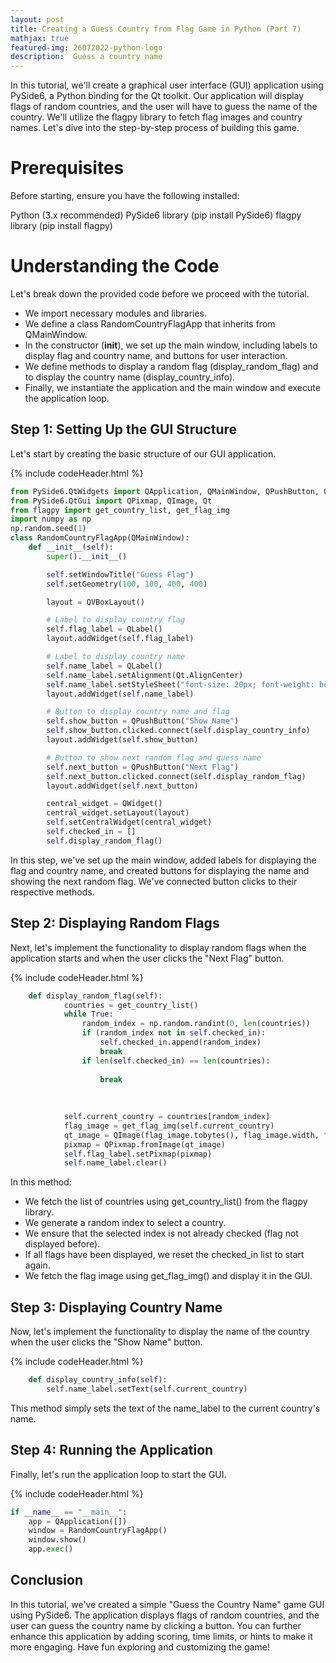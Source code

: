 ```yaml
---
layout: post
title: Creating a Guess Country from Flag Game in Python (Part 7)
mathjax: true
featured-img: 26072022-python-logo
description:  Guess a country name
---
```


In this tutorial, we'll create a graphical user interface (GUI) application using PySide6, a Python binding for the Qt toolkit. Our application will display flags of random countries, and the user will have to guess the name of the country. We'll utilize the flagpy library to fetch flag images and country names. Let's dive into the step-by-step process of building this game.


# Prerequisites

Before starting, ensure you have the following installed:

Python (3.x recommended)
PySide6 library (pip install PySide6)
flagpy library (pip install flagpy)

# Understanding the Code

Let's break down the provided code before we proceed with the tutorial.

* We import necessary modules and libraries.
* We define a class RandomCountryFlagApp that inherits from QMainWindow.
* In the constructor (__init__), we set up the main window, including labels to display flag and country name, and buttons for user interaction.
* We define methods to display a random flag (display_random_flag) and to display the country name (display_country_info).
* Finally, we instantiate the application and the main window and execute the application loop.

## Step 1: Setting Up the GUI Structure

Let's start by creating the basic structure of our GUI application.

{% include codeHeader.html %}
```python
from PySide6.QtWidgets import QApplication, QMainWindow, QPushButton, QLabel, QVBoxLayout, QWidget
from PySide6.QtGui import QPixmap, QImage, Qt
from flagpy import get_country_list, get_flag_img
import numpy as np
np.random.seed(1)
class RandomCountryFlagApp(QMainWindow):
    def __init__(self):
        super().__init__()

        self.setWindowTitle("Guess Flag")
        self.setGeometry(100, 100, 400, 400)

        layout = QVBoxLayout()

        # Label to display country flag
        self.flag_label = QLabel()
        layout.addWidget(self.flag_label)

        # Label to display country name
        self.name_label = QLabel()
        self.name_label.setAlignment(Qt.AlignCenter)
        self.name_label.setStyleSheet("font-size: 20px; font-weight: bold;")
        layout.addWidget(self.name_label)

        # Button to display country name and flag
        self.show_button = QPushButton("Show Name")
        self.show_button.clicked.connect(self.display_country_info)
        layout.addWidget(self.show_button)

        # Button to show next random flag and guess name
        self.next_button = QPushButton("Next Flag")
        self.next_button.clicked.connect(self.display_random_flag)
        layout.addWidget(self.next_button)

        central_widget = QWidget()
        central_widget.setLayout(layout)
        self.setCentralWidget(central_widget)
        self.checked_in = []
        self.display_random_flag()

```

In this step, we've set up the main window, added labels for displaying the flag and country name, and created buttons for displaying the name and showing the next random flag. We've connected button clicks to their respective methods.

## Step 2: Displaying Random Flags

Next, let's implement the functionality to display random flags when the application starts and when the user clicks the "Next Flag" button.

{% include codeHeader.html %}
```python
    def display_random_flag(self):
            countries = get_country_list()
            while True:
                random_index = np.random.randint(0, len(countries))
                if (random_index not in self.checked_in):
                    self.checked_in.append(random_index)
                    break
                if len(self.checked_in) == len(countries):
                    
                    break
                    
            
            
            self.current_country = countries[random_index]
            flag_image = get_flag_img(self.current_country)
            qt_image = QImage(flag_image.tobytes(), flag_image.width, flag_image.height, flag_image.width * 3, QImage.Format_RGB888)
            pixmap = QPixmap.fromImage(qt_image)
            self.flag_label.setPixmap(pixmap)
            self.name_label.clear()


```

In this method:

* We fetch the list of countries using get_country_list() from the flagpy library.
* We generate a random index to select a country.
* We ensure that the selected index is not already checked (flag not displayed before).
* If all flags have been displayed, we reset the checked_in list to start again.
* We fetch the flag image using get_flag_img() and display it in the GUI.

## Step 3: Displaying Country Name

Now, let's implement the functionality to display the name of the country when the user clicks the "Show Name" button.

{% include codeHeader.html %}
```python
    def display_country_info(self):
        self.name_label.setText(self.current_country)

```

This method simply sets the text of the name_label to the current country's name.

## Step 4: Running the Application

Finally, let's run the application loop to start the GUI.

{% include codeHeader.html %}
```python
if __name__ == "__main__":
    app = QApplication([])
    window = RandomCountryFlagApp()
    window.show()
    app.exec()

```

## Conclusion

In this tutorial, we've created a simple "Guess the Country Name" game GUI using PySide6. The application displays flags of random countries, and the user can guess the country name by clicking a button. You can further enhance this application by adding scoring, time limits, or hints to make it more engaging. Have fun exploring and customizing the game!


